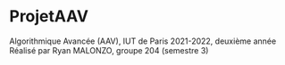 # ProjetAAV

Algorithmique Avancée (AAV), IUT de Paris 2021-2022, deuxième année
Réalisé par Ryan MALONZO, groupe 204 (semestre 3)
